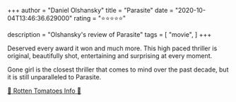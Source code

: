 +++
author = "Daniel Olshansky"
title = "Parasite"
date = "2020-10-04T13:46:36.629000"
rating = "⭐⭐⭐⭐⭐"

description = "Olshansky's review of Parasite"
tags = [
    "movie",
]
+++


Deserved every award it won and much more. This high paced thriller is original, beautifully shot, entertaining and surprising at every moment.

Gone girl is the closest thriller that comes to mind over the past decade, but it is still unparalleled to Parasite.

[🍅 Rotten Tomatoes Info 🍅](https://www.rottentomatoes.com//m/parasite_2019)
